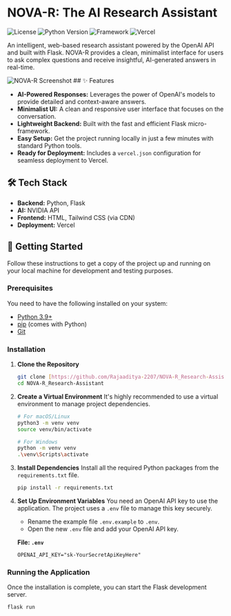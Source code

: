 # NOVA-R: The AI Research Assistant

![License](https://img.shields.io/badge/license-MIT-blue.svg)
![Python Version](https://img.shields.io/badge/python-3.9%2B-brightgreen)
![Framework](https://img.shields.io/badge/Flask-2.3-orange)
![Vercel](https://therealsujitk-vercel-badge.vercel.app/?app=nova-r-research-assistant)

An intelligent, web-based research assistant powered by the OpenAI API and built with Flask. NOVA-R provides a clean, minimalist interface for users to ask complex questions and receive insightful, AI-generated answers in real-time.

![NOVA-R Screenshot](<img width="1919" height="925" alt="image" src="https://github.com/user-attachments/assets/fbbdcee6-8c9c-479a-ac51-e298a9c10ea0" />) ## ✨ Features

-   **AI-Powered Responses:** Leverages the power of OpenAI's models to provide detailed and context-aware answers.
-   **Minimalist UI:** A clean and responsive user interface that focuses on the conversation.
-   **Lightweight Backend:** Built with the fast and efficient Flask micro-framework.
-   **Easy Setup:** Get the project running locally in just a few minutes with standard Python tools.
-   **Ready for Deployment:** Includes a `vercel.json` configuration for seamless deployment to Vercel.

## 🛠️ Tech Stack

-   **Backend:** Python, Flask
-   **AI:** NVIDIA API
-   **Frontend:** HTML, Tailwind CSS (via CDN)
-   **Deployment:** Vercel

## 🚀 Getting Started

Follow these instructions to get a copy of the project up and running on your local machine for development and testing purposes.

### Prerequisites

You need to have the following installed on your system:
-   [Python 3.9+](https://www.python.org/downloads/)
-   [pip](https://pip.pypa.io/en/stable/installation/) (comes with Python)
-   [Git](https://git-scm.com/)

### Installation

1.  **Clone the Repository**
    ```bash
    git clone [https://github.com/Rajaaditya-2207/NOVA-R_Research-Assistant.git](https://github.com/Rajaaditya-2207/NOVA-R_Research-Assistant.git)
    cd NOVA-R_Research-Assistant
    ```

2.  **Create a Virtual Environment**
    It's highly recommended to use a virtual environment to manage project dependencies.
    ```bash
    # For macOS/Linux
    python3 -m venv venv
    source venv/bin/activate

    # For Windows
    python -m venv venv
    .\venv\Scripts\activate
    ```

3.  **Install Dependencies**
    Install all the required Python packages from the `requirements.txt` file.
    ```bash
    pip install -r requirements.txt
    ```

4.  **Set Up Environment Variables**
    You need an OpenAI API key to use the application. The project uses a `.env` file to manage this key securely.
    -   Rename the example file `.env.example` to `.env`.
    -   Open the new `.env` file and add your OpenAI API key.

    **File: `.env`**
    ```
    OPENAI_API_KEY="sk-YourSecretApiKeyHere"
    ```

### Running the Application

Once the installation is complete, you can start the Flask development server.

```bash
flask run
